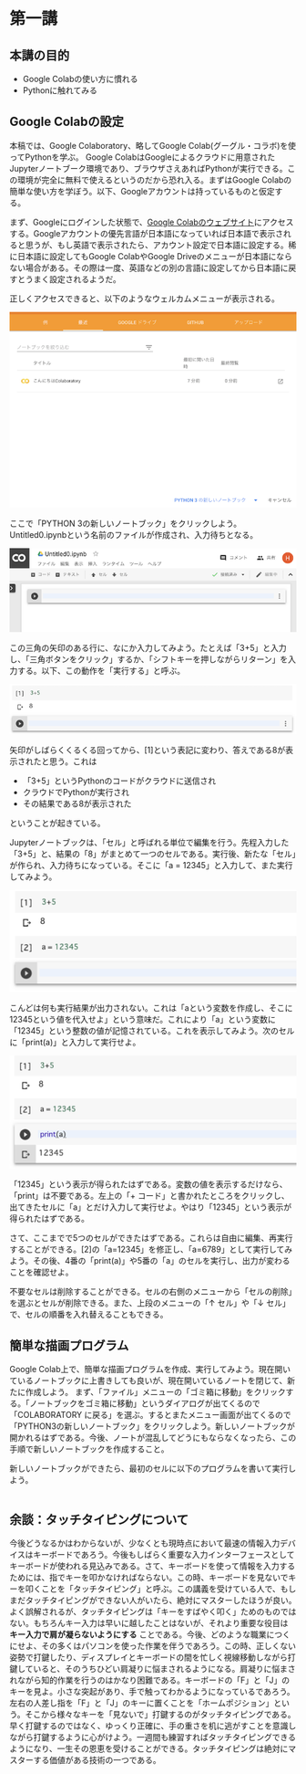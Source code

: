 # 第一講

## 本講の目的

* Google Colabの使い方に慣れる
* Pythonに触れてみる

## Google Colabの設定

本稿では、Google Colaboratory、略してGoogle Colab(グーグル・コラボ)を使ってPythonを学ぶ。
Google ColabはGoogleによるクラウドに用意されたJupyterノートブーク環境であり、ブラウザさえあればPythonが実行できる。この環境が完全に無料で使えるというのだから恐れ入る。まずはGoogle Colabの簡単な使い方を学ぼう。以下、Googleアカウントは持っているものと仮定する。

まず、Googleにログインした状態で、[Google Colabのウェブサイト](https://colab.research.google.com)にアクセスする。Googleアカウントの優先言語が日本語になっていれば日本語で表示されると思うが、もし英語で表示されたら、アカウント設定で日本語に設定する。稀に日本語に設定してもGoogle ColabやGoogle Driveのメニューが日本語にならない場合がある。その際は一度、英語などの別の言語に設定してから日本語に戻すとうまく設定されるようだ。

正しくアクセスできると、以下のようなウェルカムメニューが表示される。

![fig/colab_welcome.png](fig/colab_welcome.png)

ここで「PYTHON 3の新しいノートブック」をクリックしよう。Untitled0.ipynbという名前のファイルが作成され、入力待ちとなる。

![fig/colab_newnote.png](fig/colab_newnote.png)

この三角の矢印のある行に、なにか入力してみよう。たとえば「3+5」と入力し、「三角ボタンをクリック」するか、「シフトキーを押しながらリターン」を入力する。以下、この動作を「実行する」と呼ぶ。

![fig/colab_firstcode.png](fig/colab_firstcode.png)

矢印がしばらくくるくる回ってから、\[1\]という表記に変わり、答えである8が表示されたと思う。これは

* 「3+5」というPythonのコードがクラウドに送信され
* クラウドでPythonが実行され
* その結果である8が表示された

ということが起きている。

Jupyterノートブックは、「セル」と呼ばれる単位で編集を行う。先程入力した「3+5」と、結果の「8」がまとめて一つのセルである。実行後、新たな「セル」が作られ、入力待ちになっている。そこに「a = 12345」と入力して、また実行してみよう。

![fig/colab2.png](fig/colab2.png)

こんどは何も実行結果が出力されない。これは「aという変数を作成し、そこに12345という値を代入せよ」という意味だ。これにより「a」という変数に「12345」という整数の値が記憶されている。これを表示してみよう。次のセルに「print(a)」と入力して実行せよ。

![fig/colab3.png](fig/colab3.png)

「12345」という表示が得られたはずである。変数の値を表示するだけなら、「print」は不要である。左上の「+ コード」と書かれたところをクリックし、出てきたセルに「a」とだけ入力して実行せよ。やはり「12345」という表示が得られたはずである。

さて、ここまでで5つのセルができたはずである。これらは自由に編集、再実行することができる。\[2\]の「a=12345」を修正し、「a=6789」として実行してみよう。その後、4番の「print(a)」や5番の「a」のセルを実行し、出力が変わることを確認せよ。

不要なセルは削除することができる。セルの右側のメニューから「セルの削除」を選ぶとセルが削除できる。また、上段のメニューの「↑ セル」や「↓ セル」で、セルの順番を入れ替えることもできる。

## 簡単な描画プログラム

Google Colab上で、簡単な描画プログラムを作成、実行してみよう。現在開いているノートブックに上書きしても良いが、現在開いているノートを閉じて、新たに作成しよう。
まず、「ファイル」メニューの「ゴミ箱に移動」をクリックする。「ノートブックをゴミ箱に移動」というダイアログが出てくるので「COLABORATORY に戻る」を選ぶ。するとまたメニュー画面が出てくるので「PYTHON3の新しいノートブック」をクリックしよう。新しいノートブックが開かれるはずである。今後、ノートが混乱してどうにもならなくなったら、この手順で新しいノートブックを作成すること。

新しいノートブックができたら、最初のセルに以下のプログラムを書いて実行しよう。

```py

```


## 余談：タッチタイピングについて

今後どうなるかはわからないが、少なくとも現時点において最速の情報入力デバイスはキーボードであろう。今後もしばらく重要な入力インターフェースとしてキーボードが使われる見込みである。さて、キーボードを使って情報を入力するためには、指でキーを叩かなければならない。この時、キーボードを見ないでキーを叩くことを「タッチタイピング」と呼ぶ。この講義を受けている人で、もしまだタッチタイピングができない人がいたら、絶対にマスターしたほうが良い。よく誤解されるが、タッチタイピングは「キーをすばやく叩く」ためのものではない。もちろんキー入力は早いに越したことはないが、それより重要な役目は **キー入力で肩が凝らないようにする** ことである。今後、どのような職業につくにせよ、その多くはパソコンを使った作業を伴うであろう。この時、正しくない姿勢で打鍵したり、ディスプレイとキーボードの間を忙しく視線移動しながら打鍵していると、そのうちひどい肩凝りに悩まされるようになる。肩凝りに悩まされながら知的作業を行うのはかなり困難である。キーボードの「F」と「J」のキーを見よ。小さな突起があり、手で触ってわかるようになっているであろう。左右の人差し指を「F」と「J」のキーに置くことを「ホームポジション」という。そこから様々なキーを「見ないで」打鍵するのがタッチタイピングである。早く打鍵するのではなく、ゆっくり正確に、手の重さを机に逃がすことを意識しながら打鍵するように心がけよう。一週間も練習すればタッチタイピングできるようになり、一生その恩恵を受けることができる。タッチタイピングは絶対にマスターする価値がある技術の一つである。